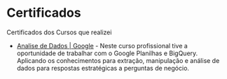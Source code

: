 # Certificados
Certificados dos Cursos que realizei 

- [Analise de Dados | Google](https://github.com/rodrigo-fernandes092/Certificados/blob/main/Data%20Analytics/Rodrigo%20Fernandes%20Silva%20-%20Certificado%20Google%20Analise%20Dados.pdf)
      - Neste curso profissional tive a oportunidade de trabalhar com o Google Planilhas e BigQuery. Aplicando os conhecimentos para extração,           manipulação e análise de dados para respostas estratégicas a perguntas de negócio.
